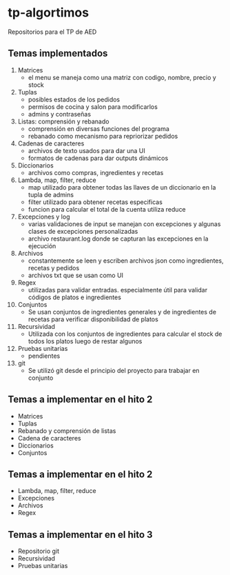 # tp-algortimos
Repositorios para el TP de AED

## Temas implementados

1. Matrices
    - el menu se maneja como una matriz con codigo, nombre, precio y stock
2. Tuplas
    - posibles estados de los pedidos
    - permisos de cocina y salon para modificarlos
    - admins y contraseñas
2. Listas: comprensión y rebanado
    - comprensión en diversas funciones del programa
    - rebanado como mecanismo para repriorizar pedidos
3. Cadenas de caracteres
    - archivos de texto usados para dar una UI
    - formatos de cadenas para dar outputs dinámicos
4. Diccionarios
    - archivos como compras, ingredientes y recetas
5. Lambda, map, filter, reduce
    - map utilizado para obtener todas las llaves de un diccionario en la tupla de admins
    - filter utilizado para obtener recetas especificas
    - funcion para calcular el total de la cuenta utiliza reduce
6. Excepciones y log
    - varias validaciones de input se manejan con excepciones y algunas clases de excepciones personalizadas
    - archivo restaurant.log donde se capturan las excepciones en la ejecución
7. Archivos
    - constantemente se leen y escriben archivos json como ingredientes, recetas y pedidos
    - archivos txt que se usan como UI
8. Regex
    - utilizadas para validar entradas. especialmente útil para validar códigos de platos e ingredientes
9. Conjuntos
    - Se usan conjuntos de ingredientes generales y de ingredientes de recetas para verificar disponibilidad de platos
10. Recursividad
    - Utilizada con los conjuntos de ingredientes para calcular el stock de todos los platos luego de restar algunos
11. Pruebas unitarias
    - pendientes
12. git
    - Se utilizó git desde el principio del proyecto para trabajar en conjunto

## Temas a implementar en el hito 2

- Matrices
- Tuplas
- Rebanado y comprensión de listas
- Cadena de caracteres
- Diccionarios
- Conjuntos

## Temas a implementar en el hito 2

- Lambda, map, filter, reduce
- Excepciones
- Archivos
- Regex

## Temas a implementar en el hito 3

- Repositorio git
- Recursividad
- Pruebas unitarias
